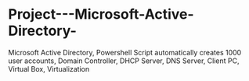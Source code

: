 # Project---Microsoft-Active-Directory-
Microsoft Active Directory, Powershell Script automatically creates 1000 user accounts, Domain Controller, DHCP Server, DNS Server, Client PC, Virtual Box, Virtualization


